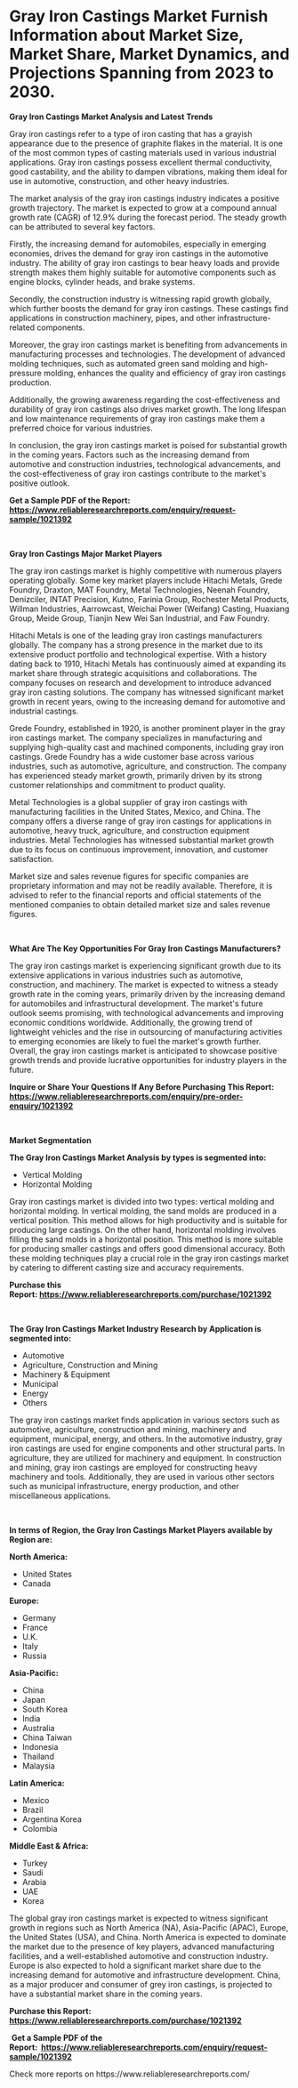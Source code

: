 <p><h1>Gray Iron Castings Market Furnish Information about Market Size, Market Share, Market Dynamics, and Projections Spanning from 2023 to 2030.</h1></p><p><strong>Gray Iron Castings Market Analysis and Latest Trends</strong></p>
<p><p>Gray iron castings refer to a type of iron casting that has a grayish appearance due to the presence of graphite flakes in the material. It is one of the most common types of casting materials used in various industrial applications. Gray iron castings possess excellent thermal conductivity, good castability, and the ability to dampen vibrations, making them ideal for use in automotive, construction, and other heavy industries.</p><p>The market analysis of the gray iron castings industry indicates a positive growth trajectory. The market is expected to grow at a compound annual growth rate (CAGR) of 12.9% during the forecast period. The steady growth can be attributed to several key factors.</p><p>Firstly, the increasing demand for automobiles, especially in emerging economies, drives the demand for gray iron castings in the automotive industry. The ability of gray iron castings to bear heavy loads and provide strength makes them highly suitable for automotive components such as engine blocks, cylinder heads, and brake systems.</p><p>Secondly, the construction industry is witnessing rapid growth globally, which further boosts the demand for gray iron castings. These castings find applications in construction machinery, pipes, and other infrastructure-related components.</p><p>Moreover, the gray iron castings market is benefiting from advancements in manufacturing processes and technologies. The development of advanced molding techniques, such as automated green sand molding and high-pressure molding, enhances the quality and efficiency of gray iron castings production.</p><p>Additionally, the growing awareness regarding the cost-effectiveness and durability of gray iron castings also drives market growth. The long lifespan and low maintenance requirements of gray iron castings make them a preferred choice for various industries.</p><p>In conclusion, the gray iron castings market is poised for substantial growth in the coming years. Factors such as the increasing demand from automotive and construction industries, technological advancements, and the cost-effectiveness of gray iron castings contribute to the market's positive outlook.</p></p>
<p><strong>Get a Sample PDF of the Report:&nbsp; <a href="https://www.reliableresearchreports.com/enquiry/request-sample/1021392">https://www.reliableresearchreports.com/enquiry/request-sample/1021392</a></strong></p>
<p>&nbsp;</p>
<p><strong>Gray Iron Castings Major Market Players</strong></p>
<p><p>The gray iron castings market is highly competitive with numerous players operating globally. Some key market players include Hitachi Metals, Grede Foundry, Draxton, MAT Foundry, Metal Technologies, Neenah Foundry, Denizciler, INTAT Precision, Kutno, Farinia Group, Rochester Metal Products, Willman Industries, Aarrowcast, Weichai Power (Weifang) Casting, Huaxiang Group, Meide Group, Tianjin New Wei San Industrial, and Faw Foundry.</p><p>Hitachi Metals is one of the leading gray iron castings manufacturers globally. The company has a strong presence in the market due to its extensive product portfolio and technological expertise. With a history dating back to 1910, Hitachi Metals has continuously aimed at expanding its market share through strategic acquisitions and collaborations. The company focuses on research and development to introduce advanced gray iron casting solutions. The company has witnessed significant market growth in recent years, owing to the increasing demand for automotive and industrial castings.</p><p>Grede Foundry, established in 1920, is another prominent player in the gray iron castings market. The company specializes in manufacturing and supplying high-quality cast and machined components, including gray iron castings. Grede Foundry has a wide customer base across various industries, such as automotive, agriculture, and construction. The company has experienced steady market growth, primarily driven by its strong customer relationships and commitment to product quality.</p><p>Metal Technologies is a global supplier of gray iron castings with manufacturing facilities in the United States, Mexico, and China. The company offers a diverse range of gray iron castings for applications in automotive, heavy truck, agriculture, and construction equipment industries. Metal Technologies has witnessed substantial market growth due to its focus on continuous improvement, innovation, and customer satisfaction.</p><p>Market size and sales revenue figures for specific companies are proprietary information and may not be readily available. Therefore, it is advised to refer to the financial reports and official statements of the mentioned companies to obtain detailed market size and sales revenue figures.</p></p>
<p>&nbsp;</p>
<p><strong>What Are The Key Opportunities For Gray Iron Castings Manufacturers?</strong></p>
<p><p>The gray iron castings market is experiencing significant growth due to its extensive applications in various industries such as automotive, construction, and machinery. The market is expected to witness a steady growth rate in the coming years, primarily driven by the increasing demand for automobiles and infrastructural development. The market's future outlook seems promising, with technological advancements and improving economic conditions worldwide. Additionally, the growing trend of lightweight vehicles and the rise in outsourcing of manufacturing activities to emerging economies are likely to fuel the market's growth further. Overall, the gray iron castings market is anticipated to showcase positive growth trends and provide lucrative opportunities for industry players in the future.</p></p>
<p><strong>Inquire or Share Your Questions If Any Before Purchasing This Report: <a href="https://www.reliableresearchreports.com/enquiry/pre-order-enquiry/1021392">https://www.reliableresearchreports.com/enquiry/pre-order-enquiry/1021392</a></strong></p>
<p>&nbsp;</p>
<p><strong>Market Segmentation</strong></p>
<p><strong>The Gray Iron Castings Market Analysis by types is segmented into:</strong></p>
<p><ul><li>Vertical Molding</li><li>Horizontal Molding</li></ul></p>
<p><p>Gray iron castings market is divided into two types: vertical molding and horizontal molding. In vertical molding, the sand molds are produced in a vertical position. This method allows for high productivity and is suitable for producing large castings. On the other hand, horizontal molding involves filling the sand molds in a horizontal position. This method is more suitable for producing smaller castings and offers good dimensional accuracy. Both these molding techniques play a crucial role in the gray iron castings market by catering to different casting size and accuracy requirements.</p></p>
<p><strong>Purchase this Report:&nbsp;<a href="https://www.reliableresearchreports.com/purchase/1021392">https://www.reliableresearchreports.com/purchase/1021392</a></strong></p>
<p>&nbsp;</p>
<p><strong>The Gray Iron Castings Market Industry Research by Application is segmented into:</strong></p>
<p><ul><li>Automotive</li><li>Agriculture, Construction and Mining</li><li>Machinery & Equipment</li><li>Municipal</li><li>Energy</li><li>Others</li></ul></p>
<p><p>The gray iron castings market finds application in various sectors such as automotive, agriculture, construction and mining, machinery and equipment, municipal, energy, and others. In the automotive industry, gray iron castings are used for engine components and other structural parts. In agriculture, they are utilized for machinery and equipment. In construction and mining, gray iron castings are employed for constructing heavy machinery and tools. Additionally, they are used in various other sectors such as municipal infrastructure, energy production, and other miscellaneous applications.</p></p>
<p>&nbsp;</p>
<p><strong>In terms of Region, the Gray Iron Castings Market Players available by Region are:</strong></p>
<p>
    <p> <strong> North America: </strong>
        <ul>
            <li>United States</li>
            <li>Canada</li>
        </ul>
        </p> 
    <p> <strong> Europe: </strong>
        <ul>
            <li>Germany</li>
            <li>France</li>
            <li>U.K.</li>
            <li>Italy</li>
            <li>Russia</li>
        </ul>
        </p> 
    <p> <strong> Asia-Pacific: </strong>
        <ul>
            <li>China</li>
            <li>Japan</li>
            <li>South Korea</li>
            <li>India</li>
            <li>Australia</li>
            <li>China Taiwan</li>
            <li>Indonesia</li>
            <li>Thailand</li>
            <li>Malaysia</li>
        </ul>
        </p> 
    <p> <strong> Latin America: </strong>
        <ul>
            <li>Mexico</li>
            <li>Brazil</li>
            <li>Argentina Korea</li>
            <li>Colombia</li>
        </ul>
        </p> 
    <p> <strong> Middle East & Africa: </strong>
        <ul>
            <li>Turkey</li>
            <li>Saudi</li>
            <li>Arabia</li>
            <li>UAE</li>
            <li>Korea</li>
        </ul>
    </p>
    </p>
<p><p>The global gray iron castings market is expected to witness significant growth in regions such as North America (NA), Asia-Pacific (APAC), Europe, the United States (USA), and China. North America is expected to dominate the market due to the presence of key players, advanced manufacturing facilities, and a well-established automotive and construction industry. Europe is also expected to hold a significant market share due to the increasing demand for automotive and infrastructure development. China, as a major producer and consumer of grey iron castings, is projected to have a substantial market share in the coming years.</p></p>
<p><strong>Purchase this Report: <a href="https://www.reliableresearchreports.com/purchase/1021392">https://www.reliableresearchreports.com/purchase/1021392</a></strong></p>
<p>&nbsp;<strong>Get a Sample PDF of the Report:&nbsp;&nbsp;<a href="https://www.reliableresearchreports.com/enquiry/request-sample/1021392">https://www.reliableresearchreports.com/enquiry/request-sample/1021392</a></strong></p>
<p><strong></strong></p>
<p>Check more reports on https://www.reliableresearchreports.com/</p>